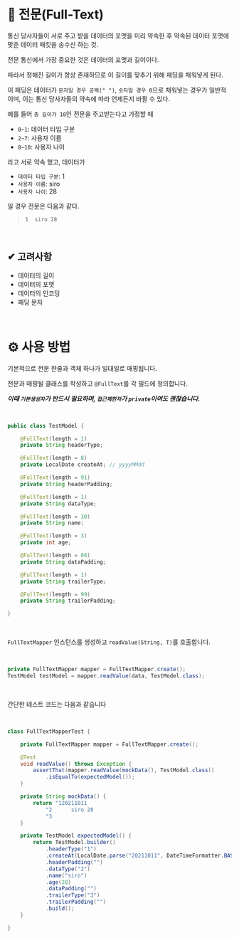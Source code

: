 # 👀 전문(Full-Text)

통신 당사자들이 서로 주고 받을 데이터의 포맷을 미리 약속한 후 약속된 데이터 포맷에 맞춘 데이터 패킷을 송수신 하는 것.

전문 통신에서 가장 중요한 것은 데이터의 포맷과 길이이다.

따라서 정해진 길이가 항상 존재하므로 이 길이를 맞추기 위해 패딩을 채워넣게 된다.

이 패딩은 데이터가 `문자일 경우 공백(" ")`, `숫자일 경우 0`으로 채워넣는 경우가 일반적이며, 이는 통신 당사자들의 약속에 따라 언제든지 바뀔 수 있다.

예를 들어 `총 길이가 10`인 전문을 주고받는다고 가정할 때

- `0~1`: 데이터 타입 구분
- `2~7`: 사용자 이름
- `8~10`: 사용자 나이

라고 서로 약속 했고, 데이터가

- `데이터 타입 구분`: 1
- `사용자 이름`: siro
- `사용자 나이`: 28

일 경우 전문은 다음과 같다.

> `1  siro 28`

<br />

## ✔ 고려사항

- 데이터의 길이
- 데이터의 포맷
- 데이터의 인코딩
- 패딩 문자

<br />

# ⚙ 사용 방법

기본적으로 전문 한줄과 객체 하나가 일대일로 매핑됩니다.

전문과 매핑될 클래스를 작성하고 `@FullText`를 각 필드에 정의합니다.

***이때 `기본생성자`가 반드시 필요하며, `접근제한자`가 `private`이여도 괜찮습니다.***

<br />

```java
public class TestModel {

    @FullText(length = 1)
    private String headerType;

    @FullText(length = 8)
    private LocalDate createAt; // yyyyMMdd

    @FullText(length = 91)
    private String headerPadding;

    @FullText(length = 1)
    private String dataType;

    @FullText(length = 10)
    private String name;

    @FullText(length = 3)
    private int age;

    @FullText(length = 86)
    private String dataPadding;

    @FullText(length = 1)
    private String trailerType;

    @FullText(length = 99)
    private String trailerPadding;

}
```

<br />

`FullTextMapper` 인스턴스를 생성하고 `readValue(String, T)`를 호출합니다.

<br />

```java
private FullTextMapper mapper = FullTextMapper.create();
TestModel testModel = mapper.readValue(data, TestModel.class);
```

<br />

간단한 테스트 코드는 다음과 같습니다

<br />

```java
class FullTextMapperTest {

    private FullTextMapper mapper = FullTextMapper.create();

    @Test
    void readValue() throws Exception {
        assertThat(mapper.readValue(mockData(), TestModel.class))
            .isEqualTo(expectedModel());
    }

    private String mockData() {
        return "120211011                                                                                           " +
            "2      siro 28                                                                                      " +
            "3                                                                                                   ";
    }

    private TestModel expectedModel() {
        return TestModel.builder()
            .headerType("1")
            .createAt(LocalDate.parse("20211011", DateTimeFormatter.BASIC_ISO_DATE))
            .headerPadding("")
            .dataType("2")
            .name("siro")
            .age(28)
            .dataPadding("")
            .trailerType("3")
            .trailerPadding("")
            .build();
    }

}
```

<br />